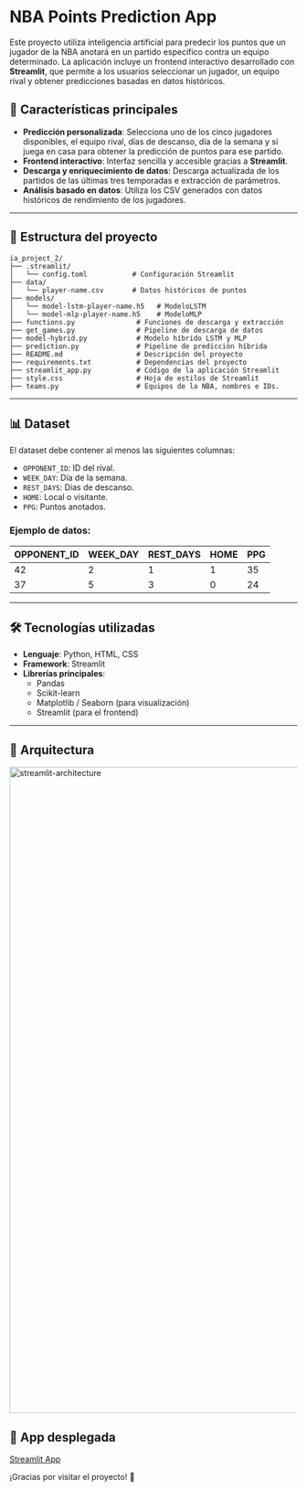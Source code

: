 # NBA Points Prediction App

Este proyecto utiliza inteligencia artificial para predecir los puntos que un jugador de la NBA anotará en un partido específico contra un equipo determinado. La aplicación incluye un frontend interactivo desarrollado con **Streamlit**, que permite a los usuarios seleccionar un jugador, un equipo rival y obtener predicciones basadas en datos históricos.

## 🚀 Características principales

- **Predicción personalizada**: Selecciona uno de los cinco jugadores disponibles, el equipo rival, días de descanso, día de la semana y si juega en casa para obtener la predicción de puntos para ese partido.
- **Frontend interactivo**: Interfaz sencilla y accesible gracias a **Streamlit**.
- **Descarga y enriquecimiento de datos**: Descarga actualizada de los partidos de las últimas tres temporadas e extracción de parámetros.
- **Análisis basado en datos**: Utiliza los CSV generados con datos históricos de rendimiento de los jugadores.

---

## 📂 Estructura del proyecto

```
ia_project_2/
├── .streamlit/
│   └── config.toml           # Configuración Streamlit
├── data/
│   └── player-name.csv       # Datos históricos de puntos
├── models/
│   └── model-lstm-player-name.h5   # ModeloLSTM
│   └── model-mlp-player-name.h5    # ModeloMLP
├── functions.py               # Funciones de descarga y extracción
├── get_games.py               # Pipeline de descarga de datos
├── model-hybrid.py            # Modelo híbrido LSTM y MLP
├── prediction.py              # Pipeline de predicción híbrida
├── README.md                  # Descripción del proyecto
├── requirements.txt           # Dependencias del proyecto
├── streamlit_app.py           # Código de la aplicación Streamlit
├── style.css                  # Hoja de estilos de Streamlit
├── teams.py                   # Equipos de la NBA, nombres e IDs.
```

---

## 📊 Dataset

El dataset debe contener al menos las siguientes columnas:

- `OPPONENT_ID`: ID del rival.
- `WEEK_DAY`: Día de la semana.
- `REST_DAYS`: Días de descanso.
- `HOME`: Local o visitante.
- `PPG`: Puntos anotados.

### Ejemplo de datos:
| OPPONENT_ID  | WEEK_DAY | REST_DAYS | HOME | PPG |
|--------------|----------|-----------|------|-----|
| 42           | 2        | 1         | 1    | 35 |
| 37           | 5        | 3         | 0    | 24 |

---

## 🛠️ Tecnologías utilizadas

- **Lenguaje**: Python, HTML, CSS
- **Framework**: Streamlit
- **Librerías principales**:
  - Pandas
  - Scikit-learn
  - Matplotlib / Seaborn (para visualización)
  - Streamlit (para el frontend)

---

## 📐 Arquitectura

<img width="1131" alt="streamlit-architecture" src="https://github.com/user-attachments/assets/542f3bfc-b25b-4283-b67d-ef263e6564a4" />

## 🔗 App desplegada
[Streamlit App](https://nba-predictions-mia.streamlit.app/)

¡Gracias por visitar el proyecto! 🏀
